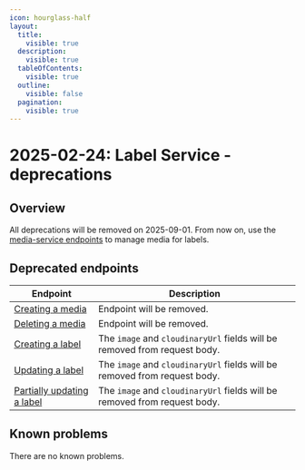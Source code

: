 ```yaml
---
icon: hourglass-half
layout:
  title:
    visible: true
  description:
    visible: true
  tableOfContents:
    visible: true
  outline:
    visible: false
  pagination:
    visible: true
---
```

# 2025-02-24: Label Service - deprecations

## Overview

All deprecations will be removed on 2025-09-01. From now on, use the [media-service endpoints](/openapi/media/#operation/POST-media-create-asset) to manage media for labels.

## Deprecated endpoints

| Endpoint                                                                          | Description                                                           |
|-----------------------------------------------------------------------------------|-----------------------------------------------------------------------|
| [Creating a media](/openapi/label/#operation/POST-label-create-media)             | Endpoint will be removed.                                             |
| [Deleting a media](/openapi/label/#operation/DELETE-label-remove-media)           | Endpoint will be removed.                                             |
| [Creating a label](/openapi/label/#operation/POST-label-create-label)             | The `image` and `cloudinaryUrl` fields will be removed from request body. |
| [Updating a label](/openapi/label/#operation/PUT-label-update-label)              | The `image` and `cloudinaryUrl` fields will be removed from request body. |
| [Partially updating a label](/openapi/label/#operation/PATCH-label-update-label)  | The `image` and `cloudinaryUrl` fields will be removed from request body. |

## Known problems

There are no known problems.